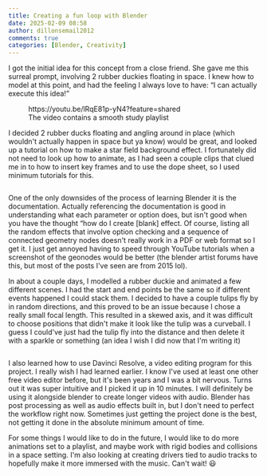 ```yaml
---
title: Creating a fun loop with Blender
date: 2025-02-09 08:58
author: dillonsemail2012
comments: true
categories: [Blender, Creativity]
---
```

<!-- wp:paragraph -->
<p>I got the initial idea for this concept from a close friend. She gave me this surreal prompt, involving 2 rubber duckies floating in space. I knew how to model at this point, and had the feeling I always love to have: “I can actually execute this idea!”</p>
<!-- /wp:paragraph -->

<!-- wp:embed {"url":"https://youtu.be/lRqE81p-yN4?feature=shared","type":"video","providerNameSlug":"youtube","responsive":true,"className":"wp-embed-aspect-16-9 wp-has-aspect-ratio"} -->
<figure class="wp-block-embed is-type-video is-provider-youtube wp-block-embed-youtube wp-embed-aspect-16-9 wp-has-aspect-ratio"><div class="wp-block-embed__wrapper">
https://youtu.be/lRqE81p-yN4?feature=shared
</div><figcaption class="wp-element-caption">The video contains a smooth study playlist</figcaption></figure>
<!-- /wp:embed -->

<!-- wp:paragraph -->
<p>I decided 2 rubber ducks floating and angling around in place (which wouldn't actually happen in space but ya know) would be great, and looked up a tutorial on how to make a star field background effect. I fortunately did not need to look up how to animate, as I had seen a couple clips that clued me in to how to insert key frames and to use the dope sheet, so I used minimum tutorials for this.</p>
<!-- /wp:paragraph -->

<!-- wp:image {"id":244,"sizeSlug":"large","linkDestination":"none"} -->
<figure class="wp-block-image size-large"><img src="https://dillonsmith57.wordpress.com/wp-content/uploads/2025/02/0002.png?w=1024" alt="" class="wp-image-244" /></figure>
<!-- /wp:image -->

<!-- wp:paragraph -->
<p>One of the only downsides of the process of learning Blender it is the documentation. Actually referencing the documentation is good in understanding what each parameter or option does, but isn't good when you have the thought “how do I create [blank] effect. Of course, listing all the random effects that involve option checking and a sequence of connected geometry nodes doesn't really work in a PDF or web format so I get it. I just get annoyed having to speed through YouTube tutorials when a screenshot of the geonodes would be better (the blender artist forums have this, but most of the posts I've seen are from 2015 lol). </p>
<!-- /wp:paragraph -->

<!-- wp:paragraph -->
<p>In about a couple days, I modelled a rubber duckie and animated a few different scenes. I had the start and end points be the same so if different events happened I could stack them. I decided to have a couple tulips fly by in random directions, and this proved to be an issue because I chose a really small focal length. This resulted in a skewed axis, and it was difficult to choose positions that didn't make it look like the tulip was a curveball. I guess I could've just had the tulip fly into the distance and then delete it with a sparkle or something (an idea I wish I did now that I'm writing it)</p>
<!-- /wp:paragraph -->

<!-- wp:image {"id":242,"sizeSlug":"large","linkDestination":"none"} -->
<figure class="wp-block-image size-large"><img src="https://dillonsmith57.wordpress.com/wp-content/uploads/2025/02/space-duckie.png?w=1024" alt="" class="wp-image-242" /></figure>
<!-- /wp:image -->

<!-- wp:paragraph -->
<p>I also learned how to use Davinci Resolve, a video editing program for this project. I really wish I had learned earlier. I know I've used at least one other free video editor before, but it's been years and I was a bit nervous. Turns out it was super intuitive and I picked it up in 10 minutes. I will definitely be using it alongside blender to create longer videos with audio. Blender has post processing as well as audio effects built in, but I don't need to perfect the workflow right now. Sometimes just getting the project done is the best, not getting it done in the absolute minimum amount of time.</p>
<!-- /wp:paragraph -->

<!-- wp:paragraph -->
<p>For some things I would like to do in the future, I would like to do more animations set to a playlist, and maybe work with rigid bodies and collisions in a space setting. I'm also looking at creating drivers tied to audio tracks to hopefully make it more immersed with the music. Can't wait! 😃</p>
<!-- /wp:paragraph -->
